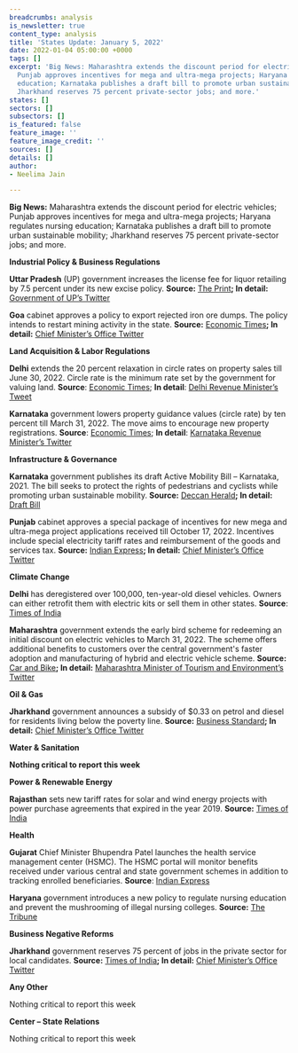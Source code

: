 ```yaml
---
breadcrumbs: analysis
is_newsletter: true
content_type: analysis
title: 'States Update: January 5, 2022'
date: 2022-01-04 05:00:00 +0000
tags: []
excerpt: 'Big News: Maharashtra extends the discount period for electric vehicles;
  Punjab approves incentives for mega and ultra-mega projects; Haryana regulates nursing
  education; Karnataka publishes a draft bill to promote urban sustainable mobility;
  Jharkhand reserves 75 percent private-sector jobs; and more.'
states: []
sectors: []
subsectors: []
is_featured: false
feature_image: ''
feature_image_credit: ''
sources: []
details: []
author:
- Neelima Jain

---
```

**Big News:** Maharashtra extends the discount period for electric vehicles; Punjab approves incentives for mega and ultra-mega projects; Haryana regulates nursing education; Karnataka publishes a draft bill to promote urban sustainable mobility; Jharkhand reserves 75 percent private-sector jobs; and more.

**Industrial Policy & Business Regulations**

**Uttar Pradesh** (UP) government increases the license fee for liquor retailing by 7.5 percent under its new excise policy. **Source:** [The Print](https://theprint.in/india/up-brings-new-excise-policy-to-generate-revenue-for-farmers/793276/)**; In detail:** [Government of UP’s Twitter](https://twitter.com/UPGovt/status/1477506064669020162)

**Goa** cabinet approves a policy to export rejected iron ore dumps. The policy intends to restart mining activity in the state. **Source:** [Economic Times](https://economictimes.indiatimes.com/industry/indl-goods/svs/metals-mining/goa-govt-approves-policy-to-export-rejected-iron-ore/articleshow/88565730.cms)**; In detail:** [Chief Minister’s Office Twitter](https://twitter.com/DrPramodPSawant/status/1476080870398185472)

**Land Acquisition & Labor Regulations**

**Delhi** extends the 20 percent relaxation in circle rates on property sales till June 30, 2022. Circle rate is the minimum rate set by the government for valuing land. **Source**: [Economic Times](https://economictimes.indiatimes.com/industry/services/property-/-cstruction/delhi-government-extends-lower-circle-rates-benefit-till-june-30-2022/articleshow/88598710.cms); **In detail**: [Delhi Revenue Minister’s Tweet](https://twitter.com/kgahlot/status/1476513923692068867?s=20)

**Karnataka** government lowers property guidance values (circle rate) by ten percent till March 31, 2022. The move aims to encourage new property registrations. **Source**: [Economic Times](https://economictimes.indiatimes.com/industry/services/property-/-cstruction/karnataka-government-cuts-property-guidance-value-by-10-pc-for-next-3-months/articleshow/88633962.cms); **In detail**: [Karnataka Revenue Minister’s Twitter](https://twitter.com/RAshokaBJP/status/1477196274231234560?s=20)

**Infrastructure & Governance**

**Karnataka** government publishes its draft Active Mobility Bill – Karnataka, 2021. The bill seeks to protect the rights of pedestrians and cyclists while promoting urban sustainable mobility. **Source:** [Deccan Herald](https://www.deccanherald.com/state/top-karnataka-stories/karnataka-first-state-to-draft-a-bill-protecting-pedestrians-cyclists-1066081.html)**; In detail:** [Draft Bill](https://dult.karnataka.gov.in/uploads/media_to_upload1640773786.pdf)

**Punjab** cabinet approves a special package of incentives for new mega and ultra-mega project applications received till October 17, 2022. Incentives include special electricity tariff rates and reimbursement of the goods and services tax. **Source:** [Indian Express](https://indianexpress.com/article/cities/chandigarh/punjab-cabinet-approves-incentives-for-mega-ultra-mega-projects-7701903/)**; In detail:** [Chief Minister’s Office Twitter](https://mobile.twitter.com/CMOPb/status/1477289683948244993)

**Climate Change**

**Delhi** has deregistered over 100,000, ten-year-old diesel vehicles. Owners can either retrofit them with electric kits or sell them in other states. **Source**: [Times of India](https://timesofindia.indiatimes.com/city/delhi/over-1-lakh-10-year-old-diesel-vehicles-deregistered-in-delhi/articleshow/88642316.cms)

**Maharashtra** government extends the early bird scheme for redeeming an initial discount on electric vehicles to March 31, 2022. The scheme offers additional benefits to customers over the central government's faster adoption and manufacturing of hybrid and electric vehicle scheme. **Source:** [Car and Bike](https://www.carandbike.com/news/maharashtra-extends-early-bird-incentive-scheme-for-electric-vehicles-till-march-31-2682878)**; In detail:** [Maharashtra Minister of Tourism and Environment’s Twitter](https://twitter.com/AUThackeray/status/1476897849262493698)

**Oil & Gas**

**Jharkhand** government announces a subsidy of $0.33 on petrol and diesel for residents living below the poverty line. **Source:** [Business Standard](https://www.business-standard.com/article/economy-policy/jharkhand-to-give-subsidy-of-rs-25-ltr-on-fuel-prices-to-bpl-families-121123000003_1.html)**; In detail:** [Chief Minister’s Office Twitter](https://twitter.com/JharkhandCMO/status/1476149070238404608)

**Water & Sanitation**

**Nothing critical to report this week**

**Power & Renewable Energy**

**Rajasthan** sets new tariff rates for solar and wind energy projects with power purchase agreements that expired in the year 2019. **Source:** [Times of India](https://timesofindia.indiatimes.com/city/jaipur/new-tariff-set-for-expired-green-energy-contracts/articleshow/88602240.cms)

**Health**

**Gujarat** Chief Minister Bhupendra Patel launches the health service management center (HSMC). The HSMC portal will monitor benefits received under various central and state government schemes in addition to tracking enrolled beneficiaries. **Source**: [Indian Express](https://indianexpress.com/article/cities/ahmedabad/gujarat-cm-launches-portal-monitor-benefits-health-schemes-7693840/)

**Haryana** government introduces a new policy to regulate nursing education and prevent the mushrooming of illegal nursing colleges. **Source:** [The Tribune](https://www.tribuneindia.com/news/haryana/hry-unveils-policy-to-check-illegal-nursing-colleges-356542)

**Business Negative Reforms**

**Jharkhand** government reserves 75 percent of jobs in the private sector for local candidates. **Source:** [Times of India](https://timesofindia.indiatimes.com/city/ranchi/state-notifies-75-quota-in-private-sector-jobs/articleshow/88655001.cms)**; In detail:** [Chief Minister’s Office Twitter](https://twitter.com/JharkhandCMO/status/1477504299190333441)

**Any Other**

Nothing critical to report this week

**Center – State Relations**

Nothing critical to report this week
